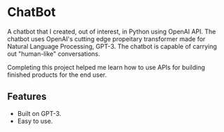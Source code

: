 # ChatBot

A chatbot that I created, out of interest, in Python using OpenAI API. The chatbot uses OpenAI's cutting edge propeitary transformer made for Natural Language Processing, GPT-3.
The chatbot is capable of carrying out "human-like" conversations.

Completing this project helped me learn how to use APIs for building finished products for the end user.

## Features
<ul>
  <li>Built on GPT-3.</li>
  <li>Easy to use.</li> 
</ul>
